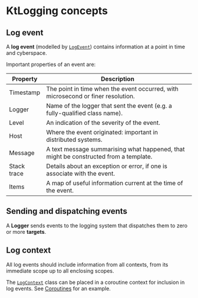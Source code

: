 # KtLogging concepts

## Log event

A **log event** (modelled by [`LogEvent`](../src/commonMain/kotlin/ktlogging/events/LogEvent.kt))
contains information at a point in time and cyberspace.

Important properties of an event are:

Property | Description
---|---
Timestamp | The point in time when the event occurred, with microsecond or finer resolution.
Logger | Name of the logger that sent the event (e.g. a fully-qualified class name).
Level | An indication of the severity of the event.
Host | Where the event originated: important in distributed systems.
Message | A text message summarising what happened, that might be constructed from a template.
Stack trace | Details about an exception or error, if one is associate with the event.
Items | A map of useful information current at the time of the event.

## Sending and dispatching events

A **Logger** sends events to the logging system that dispatches them to zero or
more **targets**.

## Log context

All log events should include information from all contexts, from its
immediate scope up to all enclosing scopes.

The [`LogContext`](../src/commonMain/kotlin/ktlogging/context/LogContext.kt)
class can be placed in a coroutine context for inclusion in log events.
See [Coroutines](Coroutines.md) for an example.

